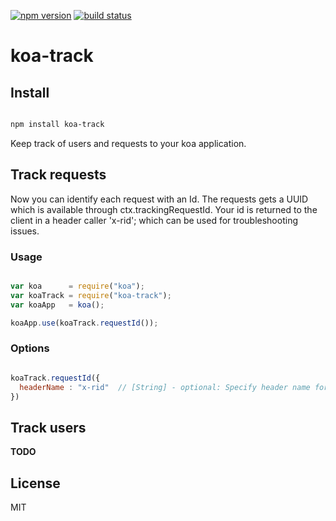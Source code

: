 [![npm version][npm-image]][npm-url]
[![build status][travis-image]][travis-url]

# koa-track

## Install

```sh

npm install koa-track

```

Keep track of users and requests to your koa application.

## Track requests

Now you can identify each request with an Id. The requests gets a UUID which is available through ctx.trackingRequestId. Your id is returned to the client in a header caller 'x-rid'; which can be used for troubleshooting issues.

### Usage

```js

var koa      = require("koa");
var koaTrack = require("koa-track");
var koaApp   = koa();

koaApp.use(koaTrack.requestId());

```

### Options

```js

koaTrack.requestId({
  headerName : "x-rid"  // [String] - optional: Specify header name for request-id
})

```

## Track users

<b>TODO</b>



## License

  MIT

[npm-image]: https://img.shields.io/npm/v/koa-track.svg?style=flat-square
[npm-url]: https://www.npmjs.com/package/koa-track
[travis-image]: https://img.shields.io/travis/koajs/track.svg?style=flat-square
[travis-url]: https://travis-ci.org/koajs/track
